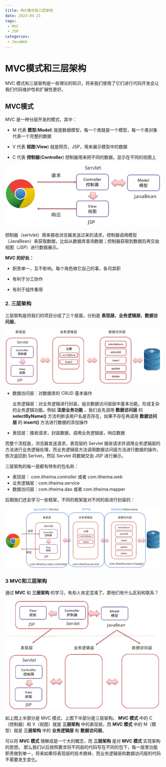 ```yaml
---
title: MVC模式和三层架构
date: 2023-04-21
tags: 
 - MVC
 - JSP
categories:
 - JavaWeb
---
```


# MVC模式和三层架构

MVC 模式和三层架构是一些理论的知识，将来我们使用了它们进行代码开发会让我们代码维护性和扩展性更好。

## MVC模式

MVC 是一种分层开发的模式，其中：

- M 代表 **模型**(**Model**) 就是数据模型，每一个类就是一个模型，每一个类对象代表一个完整的数据

- V 代表 **视图**(**View**) 就是网页，JSP，用来展示模型中的数据

- C 代表 **控制器**(**Controller**) 控制器用来把不同的数据，显示在不同的视图上

![](./assets/021.png)

控制器（serlvlet）用来接收浏览器发送过来的请求，控制器调用模型（JavaBean）来获取数据，比如从数据库查询数据；控制器获取到数据后再交由视图（JSP）进行数据展示。

**MVC 的好处：**

* 职责单一，互不影响。每个角色做它自己的事，各司其职

* 有利于分工协作

* 有利于组件重用

### 2. 三层架构

三层架构是将我们的项目分成了三个层面，分别是 **表现层、业务逻辑层、数据访问层**。

<img src="./assets/488.png" alt="image-20210818164301154" style="zoom: 67%;" />

* 数据访问层：对数据库的 CRUD 基本操作

  业务逻辑层：对业务逻辑进行封装，组合数据访问层层中基本功能，形成复杂的业务逻辑功能。例如 **注册业务功能** ，我们会先调用 **数据访问层** 的 **selectByName()** 方法判断该用户名是否存在，如果不存在再调用 **数据访问层** 的 **insert()** 方法进行数据的添加操作

* 表现层：接收请求，封装数据，调用业务逻辑层，响应数据

而整个流程是，浏览器发送请求，表现层的 Servlet 接收请求并调用业务逻辑层的方法进行业务逻辑处理，而业务逻辑层方法调用数据访问层方法进行数据的操作，依次返回到 Serlvet，然后 Servlet 将数据交由 JSP 进行展示。

三层架构的每一层都有特有的包名称：

* 表现层： com.itheima.controller 或者 com.itheima.web
* 业务逻辑层：com.itheima.service
* 数据访问层：com.itheima.dao 或者 com.itheima.mapper

后期我们还会学习一些框架，不同的框架是对不同的层进行封装的：

<img src="./assets/489.png" alt="image-20210818165439826" style="zoom: 67%;" />

### 3  MVC和三层架构

通过 **MVC** 和 **三层架构** 的学习，有些人肯定混淆了。那他们有什么区别和联系？

<img src="./assets/490.png" alt="image-20210818165808589" style="zoom: 67%;" />

如上图上半部分是 MVC 模式，上图下半部分是三层架构。 **MVC 模式** 中的 C（控制器）和 V（视图）就是 **三层架构** 中的表现层，而 **MVC 模式** 中的 M（模型）就是 **三层架构** 中的 **业务逻辑层** 和 **数据访问层**。

可以将 **MVC 模式** 理解成是一个大的概念，而 **三层架构** 是对 **MVC 模式** 实现架构的思想。 那么我们以后按照要求将不同层的代码写在不同的包下，每一层里功能职责做到单一，将来如果将表现层的技术换掉，而业务逻辑层和数据访问层的代码不需要发生变化。
